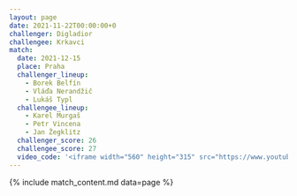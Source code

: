 ```yaml
---
layout: page
date: 2021-11-22T00:00:00+0
challenger: Digladior
challengee: Krkavci
match:
  date: 2021-12-15
  place: Praha
  challenger_lineup:
    - Borek Belfín
    - Vláďa Nerandžič
    - Lukáš Typl
  challengee_lineup:
    - Karel Murgaš
    - Petr Vincena
    - Jan Žegklitz
  challenger_score: 26
  challengee_score: 27
  video_code: '<iframe width="560" height="315" src="https://www.youtube-nocookie.com/embed/82ItHbIY5CY" title="YouTube video player" frameborder="0" allow="accelerometer; autoplay; clipboard-write; encrypted-media; gyroscope; picture-in-picture" allowfullscreen></iframe>'
---
```


{% include match_content.md data=page %}
